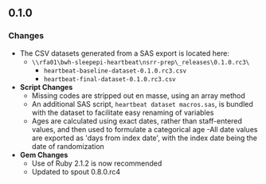 ## 0.1.0

### Changes
- The CSV datasets generated from a SAS export is located here:
  - `\\rfa01\bwh-sleepepi-heartbeat\nsrr-prep\_releases\0.1.0.rc3\`
    - `heartbeat-baseline-dataset-0.1.0.rc3.csv`
    - `heartbeat-final-dataset-0.1.0.rc3.csv`
- **Script Changes**
  - Missing codes are stripped out en masse, using an array method
  - An additional SAS script, `heartbeat dataset macros.sas`, is bundled with the dataset to facilitate easy renaming of variables
  - Ages are calculated using exact dates, rather than staff-entered values, and then used to formulate a categorical age
  -All date values are exported as 'days from index date', with the index date being the date of randomization
- **Gem Changes**
  - Use of Ruby 2.1.2 is now recommended
  - Updated to spout 0.8.0.rc4
